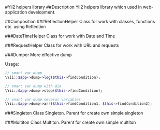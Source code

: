 #Yii2 helpers library
##Description
Yii2 helpers library which used in web-application development.



##Composition
###ReflectionHelper
Class for work with classes, functions etc. using Reflection 

###DateTimeHelper
Class for work with Date and Time

###RequestHelper
Class for work with URL and requests

###Dumper
More effective dump

Usage: 

```php
// smart var dump
\Yii::$app->dump->log($this->findCondition);
```
```php
// smart var dump with die
\Yii::$app->dump->stop($this->findCondition);
```
```php
// smart var dump several variables
\Yii::$app->dump->arr($this->findCondition1, $this->findCondition2);
```

###Singleton
Class Singleton. Parent for create own simple singleton

###Multiton
Class Multiton. Parent for create own simple multiton